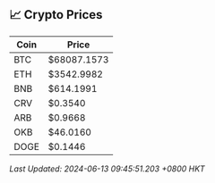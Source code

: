 ## 📈 Crypto Prices

| Coin | Price |
| ---- | ----- |
| BTC | $68087.1573 |
| ETH | $3542.9982 |
| BNB | $614.1991 |
| CRV | $0.3540 |
| ARB | $0.9668 |
| OKB | $46.0160 |
| DOGE | $0.1446 |

_Last Updated: 2024-06-13 09:45:51.203 +0800 HKT_